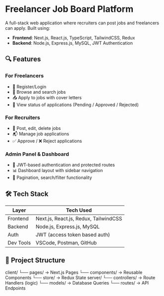 # Freelancer Job Board Platform

A full-stack web application where recruiters can post jobs and freelancers can apply. Built using:

- **Frontend**: Next.js, React.js, TypeScript, TailwindCSS, Redux
- **Backend**: Node.js, Express.js, MySQL, JWT Authentication

## 🔍 Features

### For Freelancers
- 📝 Register/Login
- 🔎 Browse and search jobs
- 📤 Apply to jobs with cover letters
- 📄 View status of applications (Pending / Approved / Rejected)

### For Recruiters
- 📌 Post, edit, delete jobs
- 📬 Manage job applications
- ✅ Approve / ❌ Reject applications

### Admin Panel & Dashboard
- 🔐 JWT-based authentication and protected routes
- 📊 Dashboard layout with sidebar navigation
- 🔄 Pagination, search/filter functionality

## 🛠️ Tech Stack

| Layer      | Tech Used                           |
|------------|--------------------------------------|
| Frontend   | Next.js, React.js, Redux, TailwindCSS|
| Backend    | Node.js, Express.js, MySQL           |
| Auth       | JWT (access token based auth)        |
| Dev Tools  | VSCode, Postman, GitHub              |

## 📁 Project Structure
client/
  └── pages/           → Next.js Pages
  └── components/      → Reusable Components
  └── store/           → Redux State
server/
  └── controllers/     → Route Handlers (logic)
  └── models/          → Database Queries
  └── routes/          → API Endpoints
